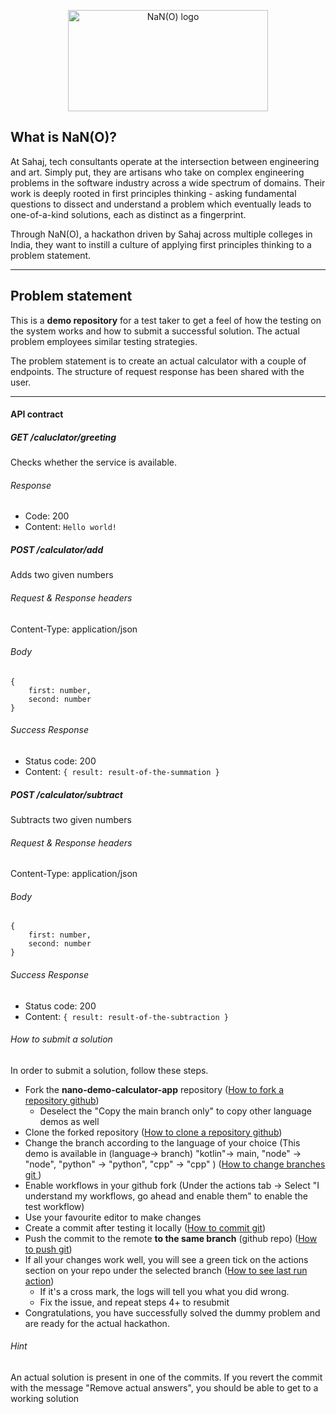 <p align="center">  
<img src="http://nano.sahaj.ai/logo.png" width="320" height="162" altText="Logo" title="NaN(O) logo">  
</p>

## What is NaN(O)?  
      
At Sahaj, tech consultants operate at the intersection between engineering and art. Simply put, they are artisans who take on complex engineering problems in the software industry across a wide spectrum of domains. Their work is deeply rooted in first principles thinking - asking fundamental questions to dissect and understand a problem which eventually leads to one-of-a-kind solutions, each as distinct as a fingerprint.  
  
Through NaN(O), a hackathon driven by Sahaj across multiple colleges in India, they want to instill a culture of applying first principles thinking to a problem statement.  
  
------  
  

  
## Problem statement  
This is a **demo repository** for a test taker to get a feel of how the testing on the system works and how to submit a successful solution. The actual problem employees similar testing strategies.    

The problem statement is to create an actual calculator with a couple of endpoints. The structure of request response has been shared with the user.

------

#### API contract  
##### GET /caluclator/greeting
Checks whether the service is available.  
  
###### Response  
* Code: 200  
* Content: `Hello world!`  


##### POST /calculator/add  
Adds two given numbers
  
###### Request & Response headers  
Content-Type: application/json  
  
###### Body  
```  
{  
    first: number,
    second: number 
}  
```

###### Success Response  
* Status code: 200  
* Content: `{ result: result-of-the-summation }`  


##### POST /calculator/subtract

Subtracts two given numbers
  
###### Request & Response headers  
Content-Type: application/json  
  
###### Body  
```  
{  
    first: number,
    second: number
}  
```

###### Success Response  
* Status code: 200  
* Content: `{ result: result-of-the-subtraction }`  
  

###### How to submit a solution
In order to submit a solution, follow these steps.

- Fork the **nano-demo-calculator-app** repository ([How to fork a repository github](https://docs.github.com/en/get-started/quickstart/fork-a-repo))
    - Deselect the "Copy the main branch only" to copy other language demos as well
- Clone the forked repository ([How to clone a repository github](https://docs.github.com/en/repositories/creating-and-managing-repositories/cloning-a-repository))
- Change the branch according to the language of your choice (This demo is available in (language-> branch) "kotlin"-> main, "node" -> "node", "python" -> "python", "cpp" -> "cpp" ) ([How to change branches git ](https://www.freecodecamp.org/news/git-switch-branch/))
- Enable workflows in your github fork (Under the actions tab -> Select "I understand my workflows, go ahead and enable them" to enable the test workflow)
- Use your favourite editor to make changes
- Create a commit after testing it locally ([How to commit git](https://github.com/git-guides/git-commit))
- Push the commit to the remote **to the same branch** (github repo) ([How to push git](https://docs.github.com/en/get-started/using-git/pushing-commits-to-a-remote-repository))
- If all your changes work well, you will see a green tick on the actions section on your repo under the selected branch ([How to see last run action](https://docs.github.com/en/actions/monitoring-and-troubleshooting-workflows/viewing-workflow-run-history))
  - If it's a cross mark, the logs will tell you what you did wrong.
  - Fix the issue, and repeat steps 4+ to resubmit
- Congratulations, you have successfully solved the dummy problem and are ready for the actual hackathon.


###### Hint
An actual solution is present in one of the commits. If you revert the commit with the message "Remove actual answers", you should be able to get to a working solution
